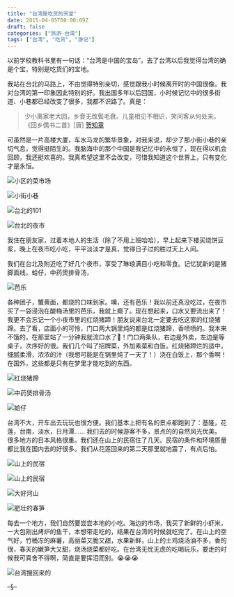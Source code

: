 ```yaml
---
title: "台湾是吃货的天堂"
date: 2015-04-05T00:00:09Z
draft: false
categories: ["旅游-台湾"]
tags: ["台湾", "吃货", "游记"]
---
```


以前学校教科书里有一句话：“台湾是中国的宝岛”。去了台湾以后我觉得台湾的确是个宝，特别是吃货们的宝地。

我站在台北的马路上，不由觉得特别亲切，感觉跟我小时候离开时的中国很像。我对台湾的第一印象因此特别的好。我出国多年以后回国，小时候记忆中的很多街道、小巷都已经改变了很多，我都不识路了。真是：

> 少小离家老大回，乡音无改鬓毛衰。儿童相见不相识，笑问客从何处来。
《回乡偶书二首》[唐] [贺知章](https://baike.baidu.com/item/%E8%B4%BA%E7%9F%A5%E7%AB%A0)

可虽然是一片高楼大厦，车水马龙的繁华景象，对我来说，却少了那小街小巷的亲切气息，觉得挺陌生的。我脑海中的那个中国是我记忆中的永恒了，现在得以机会回顾，我还挺欢喜的。我真希望这里不会改变，可惜我知道这个世界上，只有变化才是永恒。

![小区的菜市场](https://lh3.googleusercontent.com/vvoVKiIwSjDFUgdK_m4JCoc5tDY6SH6M3HpoWdNY67mMAFs1qtbJQYYbLt-VHkEFg_OiJ4rzN0-3hpzHORDS10W9SUgTaFzoJQ0b7uRCVQq8Hy3z7oqyq8p0J41SsbfR3b1maTkK9nArCwmPQfLKBustFoC1hI9rma3NbM9pnorfZn0k5aRArCHUVIBD2GYAey3jTVSfbFkdbtz12djjvyvAif4ocbDaJZOsTWmX43Z8NzFPQKdN6Gc8pwAcgk3UjygisaDVcN4d_72mTVWlP93DmXL0tKu80y6Ae2GL6cgDDJUQ4zk_82USc-hFQvwnwaZWIBzaV8lTxeSywq8bbnPcMSKRA6YIZrODNTLACBaZgXHgucF6K_TZYPxWjYRHL1m7VYprYrs1hSNNfa-zfRv92NJM-rfrwFZWNAbK98Gw33x0vReWjoX85wyCMts80kflADxGH1cwe3QQrYBGFhpW_o9o92aoBRgehnoto-d9yV_9EoVSE_BX9-Gko0cvsetAKqLLa8TBN39l1E1_5A5jzlQy83Nw8pP7rheP80vm-almOt78h0g9eE8wzXZD2NYLsTSAs8r_nr7TcMTIrsQ7VIkYXp6UlgPOgZnxAyiE0poC1SWZqiSS8StQHMb_ANN1cwax1pQyuZHK_SHlQZEfkfdEksc2=w1366-h587-no "小区的菜市场")


![小街小巷](https://lh3.googleusercontent.com/BWleczz_fuGIJ_u1fsKEo_x63KxpEI5dBsMasBDlaIT-EJyM_9s6JNlaITDdMN0uPWw0xMmBZmdZ9YZwXyji4FfS_XC6d1-U-pTM6yFse2RngFLN0zNPaSQGyuW2uKlYsgdQH9WzjvjnIrzLU8iXmf7PkTKrMfJqIsNJ-TWJ6e_BWkeiRstnuYUrV8fKAWNKDspgsgeIqJ6-BsYihPWcCzMaMbh4Su44OSCSTWx-K42bTs7R-fhuLiWOZBYI6YxPmmZ41ksKWxh60B8uE1jpZ3Y2DgmKZYZz2s_kwxEK8pr2cLLcYTK3JTs4pMgrZgWmpqy5tcLaP59jChRXjO5FLaFsO2a9G64o5c4MmX0r4CWwubQNTmywjFYtOthwgodxDWMds7n6lmqmP2PQ8jGzK_xJRKtxDkALPUOf_IMe0qXh-cj-SCDcvOzcbZM07m5rpK2F4mpQlb938-tAZo6k7Dd-BOqu_CvWtKRUp2PxM-V4y0vfLEIny7eLDLd3zTH89MKcwgfqP_9P-XtQbiPRzo0D05AyWedsZDB0dtxw78oz0CfvIw0XRjgtIGqtHyjdiNEgonpvIb0SL5NeqCYWm5UJ5k6bMU1VGVPd8vHbqbKddI5pYl8SONMp9GGghC6guWYUtPYMe7o5JKB1rhdB-PQ9-sGvrC-b=w943-h707-no "小街小巷")

![台北的101](https://lh3.googleusercontent.com/QObV6kepgYQdFMp_z349VkAv--fg2Vfi0GsTTgMR6EI07pQkrBKCg1coaoyw1dMLQN8-S04YYWNDXaLLZl06CLPVcQitwMS45pK-V8KO5OiDrFyt5kt0ShugDModRMX5WW7W7pn5KfBD6Xe6M0B1umgwXTRD9i07rbsUceYBjaPyqp1fdaAO66TzN0APK2K_t4tfdPQCw_ZFqUhiNqEc_ioByKlbXReyFV-O0dKbCY3Y7snFDINWs67VQgmUIIbc34DpUq-SB78EB0ZOJRisbQAarOEq7X5U2nO2vFdH90rDYzBSU-qybmMuKrIIsi4NZgYLPmCVxTBDDpJX8EOUOstZML5QlI04_-DMTU9obgoh-PPsKpkQtR-9mWvAVDR1mukcvpZ6QkWdyLNo1vvfXiU8qz_kUPkNWbVxfjy33fkJG7y8ASVLwgkskbWPLpPcYycmWs4i5gjVHOsEubtU7Wk_xaFB8aS2qNcx6SlLfHBxyIImodhcPcCQQMLzHFuZOQw8Yl3nF8CkjgPCuCt7zLWtL0vAmwSPIerSGshcZT2xwtKB4AXfTT_CYem7pAB0hsnK9vng4IJVgzR9wsnEx6BuOH1xBD61XJzw6--KCbvGEAK94lLdQhADCI_BBl6UUxI57K4tE1OzObUYSydlyGeArxZvb4rJ=w531-h707-no "台北的101")

![台北的夜市](https://lh3.googleusercontent.com/uDeno8kZ83Zj8tA9FK1MrvAg5SWkLmZxJAB2RGgAN5HkqTB1q4fcxPoVrSj7HVctZ79Dy5dA9DeopsUOckSet24PNi-iDXtS1xv1xXiJD26_Ca9eNiR89N1_hXMZ3sBcY44DdUtFfFitdYSZjjIssxdbT8w1y7dQc1-W928-a_HOhjqZSui-2zOXYqSvi_eQZSFi-oYJjM-qBUEJ6uuLz9KiC85DRrgUNwFnUiykwX-AfzRKjixf15IqByBdxr1huLB6bi-wK81GzwDtRyHC8LopV3Bkh4q7mGpnCSpuxK9C_CVYDpIu0BHYqy4Axt2bvgDu8ScqBHdfhg_om6RqjmtHqw82dXRB3flmBOD-BsJj_72MTEC5TuggqTOTpEDm-kxkOjXkrf74pHpS0mzu3Rm0LAADyhz3_lri1MaI2zGUEwH0sOpG37d2_iA0fWZ4l2-Hx-8tLn680-j0Al1zpA0bE5KZcFC6X7PKUH7AqeVtiNe7yi0yfdwbjeixBA-RrXC1z4_0BSwEzrMXOKh8G61Q2MZOoEu6nao6pG2npe3iy2UjOUPhXiuRLYrfss6jp9gXbLX4xQq6s9D8a1CXV0cSztDEES40KfhNrXjNB_vTAbGIVaS6e5cIaWxprqQV-N6eytMKkUQJbmAhgmk4qMeQ0MoRfh6Z=w943-h707-no "台北的夜市")

我住在朋友家，过着本地人的生活（除了不用上班哈哈），早上起来下楼买烧饼豆浆，晚上在夜市吃小吃，平平淡淡才是真，觉得日子过的胜过天上人间。

我们在台北及附近吃了好几个夜市，享受了琳琅满目小吃和零食。记忆犹新的是猪脚面线，蛤仔，中药煲排骨汤，

![芭乐](https://lh3.googleusercontent.com/jdezTrkrrxrRqC2Z0hAtimjOo7Le8lfFaLFeqweFrhfjRn3BlACxaa9J51yk4yX-lDnfCKDmlVBlUaFiZKLxVjDwSZoaD4yjCpzvfRG8gObZ50lgGrYOljm3Vga8Gm9zd0GdapWYRy06Sm6G_bGinThUdV9YU8WNafM1-tW4ufOqD9s3sUugXnS3qNt5n0j7a4Ksz70OphquZp8j42Qebf9ijk9Z3dQhL2HAjuo_IAGZfhE0E3VJwMqxDu5EaN11rYFmODXRCvz3NMBEWj54f7rmXSsIi3xMyfxtpX4VZYI6gI-VHyTJKAaaqak7L7wObMN5ZQtWr236rYP_PTYjr4QPPL_lkIMBCPDNmkm8uiVNoeqWrloKxIce8YjLrkCrdHGskF9W9VP5UQvtkibWX9sOl5ZWpF2KKpLZgOwBFVas1QNpd9gAgkAT9Ym1LOkG4ulxXfZSOOPd6ljyqPQhUtks3eSBRqc7pr7palfeNM5CQKRUa8Db0WsWV0QA3wRu9GZjj8c3gwuksf15mlGmbEDp4_ZxLwizq4WhdMLIDqIwB09ne6oKwbQrFKN-5MgRwVMeog-WhwXo4ENp9zk4fvASUhznfZVqrOC3B3zZDe54HWmmhncyMb5P5xP2J-4bfq8yUC6qUGdcbGBt-s2IyVQqtdWHyWeR=w943-h707-no "芭乐")

各种团子，蟹黄面，都烧的口味到家。噢，还有芭乐！我以前还真没吃过，在夜市买了一袋浸泡在酸梅汤里的芭乐，我就上瘾了。现在想起来，口水又要流出来了！我更不会忘记一个小夜市里的红烧猪蹄！朋友说来台北一定要去吃这家的红烧猪蹄。去了看，店面小的可怜，门口两大锅里炖的都是红烧猪蹄，香喷喷的。我本来不饿的，在那里站了一分钟我就流口水了🤤！门口两条队，右边是外卖，左边是等桌子，次序好的很。我们几个叫了招牌菜，外加素菜和白饭。红烧猪蹄烂的适中，细腻柔滑，浓浓的汁（我想可能是在锅里炖了一天了！）浇在白饭上，那个香啊！在国外，这些都是只有在梦里才能吃到的东西。

![红烧猪蹄](https://lh3.googleusercontent.com/rP3eXbhRj_MdhiWYidNBoTNRLBtPeINl9t2UjnWLDeAq5CPfL5Yannwszgr-dwONI2wgEm8EeK6wIzJCRUtRwfVUhs8pG8GPD3vy1OynjM8GPhPTeLz8N6NGljrN9kqV9mWf3vetKv0oenykLZXhzXWW6FP6Ypnijcj_xr9Nbav0CGXty8UZ9SqKlwa4dup5L9-rOTKhNZAKUFz1OViOqMx0E8mGJdIx84ATCn7nOk6pHBE6lPib4vNTXTmftWTiBKBvup5FobXOWmZHigX7MMV5NUPUn0MRzOcQDt8g_2Ikv0lUHS7LiDSJFKXtTYq20sHl4W-IkNCm-PP7YiPw-iZZ-lfIgUwsCr22dp9ZK3JkAWamFhN7KTbfeEsPg2Xw7YonsOmycggmYEdMrLXauw8VqjTKqlTkm5uO8m4T2ev6HGgR0JYPDmUmKN7Hvvnk-bNeIge91FjOqI2fxX8YRLx3I-efZqEgSUIlhbKBez-B2iK1mFxdLEe71R33BKOWYhDM0nBO98Tn8BFAFE_w6KyYwZxEmR8XcU9gbx9y8UtTJ_Ehd-k5bjbMuTtMuk6yZ4hJZc85nGAFXX_gBE4fm9kehbZqLz2n6V3Q8A_Y4gW7oZAJCywx0aKilr1iA7i26juGDmhvjR-an3nEI_Wt98VYGmOBLaJM=w277-h369-no "红烧猪蹄")

![中药煲排骨汤](https://lh3.googleusercontent.com/lqsXj_NKemLF31Ts0iv0ACw8f3hiJXy6ozTQzRIsrbeqYRhLNiUaCadZuaR-8eyWhsQY9O5VExf-itjiR1DoNfMMQIes399sdm54oi1dfFYx2eN9jXdbAehegDoR0TUHcT_iHWnmyI_OmLa7X6MChDBKKHvJJNPviBNxjUJTGQLCU9AajrPrJDadVRT8dYcx2DOuL5_5d-bJHGPJsGHm8_64rTca6VMVTcMcSdiJcYqoYf61oUpdxiMMBrB-65ipT7SbDa5AYA7nClEE3TzZdWIi_kXr41pPByVS_aDNlRquTYHKM_DGP9Gj_xya4h9lAMGaWCnBLfD0E3M4fdSSdXPi20H67xj0mVy8toImotDUmo6eS9tHjmPBjhG0cAS4CIp9mYP5guv27sG0HfbNhRWsqKiptL6-8ZVqYTDBEKY4-5l4bsXiVpcI32WKZ6tC87qCDlAKdPxDe-mLXzHs4VMOPbJvLj66pBi7M8fvVnsdcqdprCrnviEBr9LS0p92nU33HlYVh3CCITJ45q1cluYt3k_nSyZ4g7onJp6ou8infCaA3vg5Z_IKv6DahNLeSBGbNTRxA93JFbIcpiyijP9xym92NYQGUYBB3ERnaEZV70ClB6SxKO3M_g_ZealFwHoUi3PUND2KCvC5dFbT8m-hrZNvzLjD=w786-h707-no "中药煲排骨汤")

![蛤仔](https://lh3.googleusercontent.com/1NMWFiwaCr1kq9NwGRdd4i2k1QdINBFgJ5L-_X8qKGj4UMYk_lJfEQa4AubkdwZuybVMYCpH020AYagtbgpkVjiJ0jUriLaZU0KWvffpZBUS-S28q_ABRvufc32if4oa7IoDlbunSY1NbOD3Qp5CmG6DP8eI6V8T-LmZ6GQXltX9KJAzyaAA9JwTFatcRg-HdujbgfF-wV8mk0kkB3pOvvzXeYZEb1gu8yNw7Z4mNUK8ww-DQZrPpd_Wc9rAlfS_qZUzrdsnsQ5QfVU8DFq0J6GxtjeBkCZaEMfQe63-szHN4FKd9PXQbEmU9SUsEhA0bQZzEdIRMv2Smlne6BAVRfmJJjN6IMtn8VfZcLAurQObpUE2eb52F50tkkfSuBLjLQlnV0czquQfvIMmPW7TuzEY2IH0dVSAYDS4TcPAtGOewLoJhxPcIZX5p0qw74xt-uuvqSWOIrpqSgVbuMtGGUenBqWO3WVLbD31dVJpjlXql1dM6odcpzVKtfNGu0hXnppb9b6JH81ZpxMz1EHem90Ts7NMvV5NU2RsaBGWy1YJBZbgqCPHVGHmWjAjmtP-meC5lF_Q4GvhjRwDHhzqd7aoDISJUGKEYDtAls6sRG1JcnC5178j6qQRsW7ZsY5Q1-9dMCZYM4OEluokQzL6-X3N0-XiWJNQ=w1147-h707-no "蛤仔")

台湾不大，开车出去玩玩也很方便。我们基本上把有名的景点都跑到了：基隆，花莲，台南，淡水，日月潭...... 我们去的时候游客不多，景点的的自然风光优美。很多地方的日本风格很重。我们还在山上的民宿住了几天。民宿的条件和环境质量都比我在国内去的好很多。我们从花莲回来的第二天那里就地震了，有点后怕。

![山上的民宿](https://lh3.googleusercontent.com/KHqQkwRYkZahQPkB4fKJGvz1KlXYGBGzA9QM3BId_x50fNyc8zp2IUuvlqyZGcC7q2exB6_jYntTlLAW_s4R7vbL0okL0RD3spsuMJ6sprfpSBXrSU02o3EZrVL3C0kXLL-b91b23kFwYNIDion3jDYXVmPBa5Q_qk_ZVnnDxLEYOmguMVoNm2gNh33EXD27KcmKUKE1fb4puw4CeJrUghlOMsmDa6Jr3i5g2UYbMhMUTkxFEVKr94mAINs-N-U_Wsyo_-844ZXthVUe45iIteVtFeJ4iJtF5t_HRxHZK5Lj9pE8IXyliQi3G6_pyUJ0MKC1ZREhdLvrxeVzXtid7ufFRY05sVOlyM40zXBcB62xChOaFywKCpaOVBy-nNL1P1plgstM8ERApXGns-p0r6Rr947jCmu-M5rDAyGK7ygRCBRuITN9fNG0aVK0sdoTg2W163hk6niS7cyexA8ofnsTZ650uD1MVQKRlUzFh5gW1TuP9fgqv6x6gLy-QpGVXPcmBJso9zSfSkwDKqkE2gL4cvQB4A0z3m-OTNXUWAMBqyeVx22Je7-O8aCAb8SfNq-vRg6g2lPE3aR5B_BINt047Q8aAa0kLCDhL2KpUtGzzHOwwMPczqe5HcKYyJZscLKdI-wxZtHFV4r67JSzPMgT8FjqmKZx=w943-h707-no "山上的民宿")

![山上的民宿](https://lh3.googleusercontent.com/HQrZd1YJhQU3aaaFj64XuDYeEQKzxdSTpIlDeZkopNOik1GcWTwHb20jRhfUrNTh7W-QAyIy_5ndJhSQ-KsZNNPmLjZs4ujybszZyAzqAa0tI_Wptazjcyy_vyi7DqwASTG4R4Q_mH1mGR6bxQa2j8JsghK0S1vzPq_BMFIEMHXfxUBa9-V0tw95lYLpzUikVCihWDPaZVum3r5GOI2BsX3ZQIXvz5ZfvzesoLWXGdAwTppojAeAvQRMTqRvnQLW0KgcQqYTXC1Aqx6tl0CXWxF44g7Vvv41avkvAzFyUEk7_I5T2affhTLITKVRN7sR10rEhbhi02FRGD9N3jNSeec55cs0uxh2CuK4PXEh03YAsgpWSU8o8JrESSgstXUbPYDL1UczDWv_xcnQUhILgZFt0KIrYLrFEoziIBijtcXWM9MCp8fc5LVP_9Ser97UI6JfqU8s23w9ver7iuRf1fgKmdpsMpf8f6Z6zKZ4sAwkQZM-a6ABV5JpWuc9pQZ2m5X7pznVliN5M5iFf71ybhRgpckeTPoEr1280aDeOxz7GNJD7YKKqc4g3TTXDLxvsTq1vt-4Wh62wlR1mpBoSLo3EhbARSDcp1cBWmxMG7CGecmUuir_DPXuU9ZvXQipuLlXMDgjtAkmtnH0z_m7V4O3eRpY2q_B=w943-h707-no "山上的民宿")

![大好河山](https://lh3.googleusercontent.com/ririOHOFUwSCOIlTBwnG4Pwvmp6FnPie5Owues6f1z85OVo6KBZRtHOBwqrYhTdlU0mrABJZoD-rQzHBCm-8s34JDUgleW0ObRYj4v60r4Mk_OO-OhJIXL_vetkT_zy3VL3jU8hflOts0SHX0EFkK5s4fU4q3CwmVFL9YZcpGB3LJoknFMXOsgPSqN5OtfvE5pIdA8LYKKQ_L5VtWesa6O6kP41-juZ9AquwVyp-hNuPJrU7zD5snOyN0xvXeO1rstDEsa4Ydc0u-BxSaUrEogXTjk2DqYeDGphmynTGgC0IrbOd_OKQStRilU4xOilcE__F8dNokGT0yYYWoGKQP4XVaeMf5Kwm9AIIIqBgGLlLV9o3cj1l3dtGc-kPW-oWqBFHY5iPkMopsmIn96k_570bskfMHjTd-qJGSwK5t6Uc2_-Poo95lF8Sq9ALJpjEdu2QsIFw6umKfXJcNcUG_GKeeZHY4iqmcaFdRYa8y0KoSBC1J8dXE6N8pR_xRw58jdylvADrV60GaSFGuQbCAcdaYp7lfiEXDigKMt9QO6VgSOaGq1HVN_gALYK6Yzbmmo3-hbdFWgcrEn04PWik-j15Hw4nwQ18EBreDXqBxP-qO-5fOTWJ--McYtWCKAKovsGmjI9Ne6Hnl2fGjZ0LW2_b7QNm6Wd0=w943-h707-no "大好河山")

![肥壮的春笋](https://lh3.googleusercontent.com/LP3G_evvCXU80o4FMp5x3F_hej4qYVqKSECj2EkVp6snvbo4gDCzdaunIH2zSYxomKvF8Eh4CvxiqvGPIgW7GkSYlqiMqyQ0pB7-pPJmD2xUchv56g7Wr8jClPC6PZ7J-TMY-g3uA8aDHPO8UymWbIovGvQc9EHU_xqUc25sTr2SkSgyvkGKigrwVzAxCpPSImhuA20-kwtMmpo4bEKFzCwp--NbnAdSBHR2lXBrh20miZBUoe2zlz3jsPdpQobX9pCwVrJnKuN0Naky0zhmh4qSneGy4WPUpmT3HPYFsRjC9_sAas26vCshfJAZCSzvWXSFTx2Hw87eHJDXDvyvmBNJ6Jnsxr-YaPSj-jEJYsL6FbiOpUopHa2G68OBBmSc7vLx1U1YmoF9tQQFePaVH7DhZpa0PmKxti22FFr06ImWTMKZ47hVyRER4L9oZclteBhlmUALC1KVtJaRQSN8GrmDK1OqpJv7gfVzrk_OmDYHSAN8LSnQkCwPzltePQcXfuBLtQUBemnaCoz-mcx5GB38E6fZ5FXDPSQbFKZ6lDyEOrPnF4mKqfyCFMtd05HmxM9wabgWKF1qUaDj94UeiKQ2MSi_2e_WxmulPRtiFLP6ex_twsa5ke3Im99g2Ws-vXpLDRI5_U9dRiyZVMrsAw-te6g1f7xw=w512-h707-no "肥壮的春笋")

每去一个地方，我们自然要尝尝本地的小吃。海边的市场，我买了新鲜的小虾米，一大包刚出烤炉的鱼干，本想带走吃的，结果在台湾的时候就吃完了。在山上的空气好，竹桶冻的麻薯，高丽菜又脆又甜，水果新鲜，山上的土鸡烧汤油不多，香的很，春天的嫩笋大又甜，烧汤烧菜都好吃。在台湾无忧无虑的吃喝玩乐，要走的时候我可真舍不得啊，简直是要挥泪而别。😭😭😭

![台湾搜回来的](https://lh3.googleusercontent.com/RGrXL_NJD_QkJSTn54lt_Sv8SF4tI4bTAmqV45Zu_obCLLPjlfypARigYTF99q1E7hH8dIuPUmiZWSgKRhDo-C6-8FZHig_KqPhCmXhioePHq8V6KcAR8Ukhgt3E1BE_Y-NxSRLoLVMnJWG5xd8U_VvaGc5vOyzvf5JRTPAo6zln1Lz8yelqIz3rXQROuVzfYbnDByGPj8BNfJTM7p6XdZanfCGZFhiSrfo_QR7BrjhlJ8hyfTkE2famZPyFTUqlYRNIYsmooNCB5LvfIpfSzu9QCTTrOGMKdn_mmoHDKuSbQU2RLd_Pga3SVio36lwVE2QG2ZC1Dvx-O3PTs9w8rnTn19P7gHImwyugIqaRf4epPuQ8_swRiR8pWAVOprQMmhBsm22XmLonxnzcn45oijkDm397C-_0HeRoiT9lFqrW_j_aBMDunDfUAAGfC5mTG2-iGFi4xdlzmg8SJdBn69Cl95BcodE2RKIo61X_jy14rS4ISemWIreuh7RpT9RVdpkyJRHEymzwNrDD_JVGdVZXHNsHnRQlkBn4c9F36vTa-_CBug2brqJ_doSUH4Uo8PlLalzsftmsbkGlRnH83jAw2zf6uKKhwz_2OZ2FgnBpUi4T37vemXNj7WsO_rOLH9vHYGvBv8Dv1gOhPNXI-7fDSy1EBdmD=w934-h720-no "台湾搜回来的")

–§–